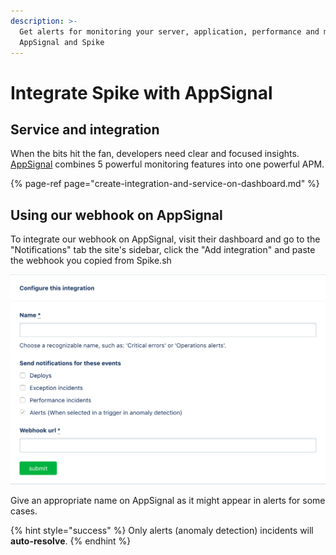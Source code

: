 ```yaml
---
description: >-
  Get alerts for monitoring your server, application, performance and more with
  AppSignal and Spike
---
```


# Integrate Spike with AppSignal

## Service and integration

When the bits hit the fan, developers need clear and focused insights. [AppSignal](https://appsignal.com) combines 5 powerful monitoring features into one powerful APM. 

{% page-ref page="create-integration-and-service-on-dashboard.md" %}

## Using our webhook on AppSignal

To integrate our webhook on AppSignal, visit their dashboard and go to the "Notifications" tab the site's sidebar, click the "Add integration" and paste the webhook you copied from Spike.sh

![Select your events on AppSignal](../.gitbook/assets/1.png)

Give an appropriate name on AppSignal as it might appear in alerts for some cases.

{% hint style="success" %}
Only alerts \(anomaly detection\) incidents will **auto-resolve**.
{% endhint %}



